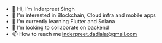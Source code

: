 - 👋 Hi, I’m Inderpreet Singh
- 👀 I’m interested in Blockchain, Cloud infra and mobile apps
- 🌱 I’m currently learning Flutter and Solana
- 💞️ I’m looking to collaborate on backend
- 📫 How to reach me inderpreet.dadiala@gmail.com

<!---
Inderpreet-S/Inderpreet-S is a ✨ special ✨ repository because its `README.md` (this file) appears on your GitHub profile.
You can click the Preview link to take a look at your changes.
--->
